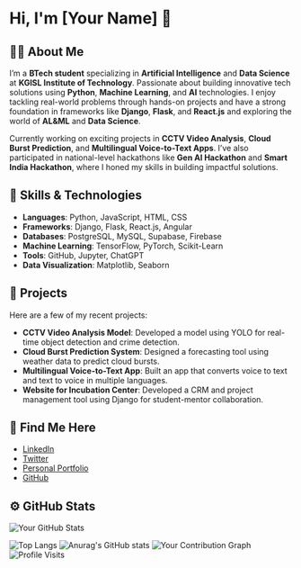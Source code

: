 # Hi, I'm [Your Name] 👋

## 👨‍💻 About Me
I’m a **BTech student** specializing in **Artificial Intelligence** and **Data Science** at **KGISL Institute of Technology**. Passionate about building innovative tech solutions using **Python**, **Machine Learning**, and **AI** technologies. I enjoy tackling real-world problems through hands-on projects and have a strong foundation in frameworks like **Django**, **Flask**, and **React.js** and exploring the world of **AL&ML** and **Data Science**.

Currently working on exciting projects in **CCTV Video Analysis**, **Cloud Burst Prediction**, and **Multilingual Voice-to-Text Apps**. I’ve also participated in national-level hackathons like **Gen AI Hackathon** and **Smart India Hackathon**, where I honed my skills in building impactful solutions.

## 🚀 Skills & Technologies

- **Languages**: Python, JavaScript, HTML, CSS
- **Frameworks**: Django, Flask, React.js, Angular
- **Databases**: PostgreSQL, MySQL, Supabase, Firebase
- **Machine Learning**: TensorFlow, PyTorch, Scikit-Learn
- **Tools**: GitHub, Jupyter, ChatGPT
- **Data Visualization**: Matplotlib, Seaborn

## 🔨 Projects

Here are a few of my recent projects:

- **CCTV Video Analysis Model**: Developed a model using YOLO for real-time object detection and crime detection.
- **Cloud Burst Prediction System**: Designed a forecasting tool using weather data to predict cloud bursts.
- **Multilingual Voice-to-Text App**: Built an app that converts voice to text and text to voice in multiple languages.
- **Website for Incubation Center**: Developed a CRM and project management tool using Django for student-mentor collaboration.

## 📣 Find Me Here

- [LinkedIn](https://www.linkedin.com/in/your-linkedin/)
- [Twitter](https://twitter.com/your-twitter/)
- [Personal Portfolio](https://your-portfolio.com)
- [GitHub](https://github.com/Roshan0909)

## ⚙️ GitHub Stats

![Your GitHub Stats](https://github-readme-stats.vercel.app/api?username=Roshan0909&show_icons=true&theme=radical)

![Top Langs](https://github-readme-stats.vercel.app/api/top-langs/?username=Roshan0909&layout=compact)
![Anurag's GitHub stats](https://github-readme-stats.vercel.app/api?username=Roshan0909&show=reviews,discussions_started,discussions_answered,prs_merged,prs_merged_percentage)
![Your Contribution Graph](https://github-readme-activity-graph.cyclic.app/graph?username=Roshan0909)
![Profile Visits](https://komarev.com/ghpvc/?username=Roshan0909)



